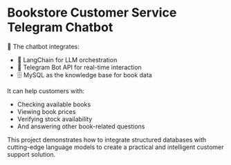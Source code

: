 # Bookstore Customer Service Telegram Chatbot
🧠 The chatbot integrates:
- 🤖 LangChain for LLM orchestration
- 💬 Telegram Bot API for real-time interaction
- 🗄️ MySQL as the knowledge base for book data

It can help customers with:
- Checking available books
- Viewing book prices
- Verifying stock availability
- And answering other book-related questions


This project demonstrates how to integrate structured databases with cutting-edge language models to create a practical and intelligent customer support solution.
